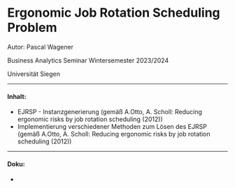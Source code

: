 # Ergonomic Job Rotation Scheduling Problem

Autor: Pascal Wagener

Business Analytics Seminar Wintersemester 2023/2024

Universität Siegen

---

#### Inhalt:
* EJRSP - Instanzgenerierung (gemäß A.Otto, A. Scholl: Reducing ergonomic risks by job rotation scheduling (2012))
* Implementierung verschiedener Methoden zum Lösen des EJRSP (gemäß A.Otto, A. Scholl: Reducing ergonomic risks by job rotation scheduling (2012))

---

#### Doku:
* 
